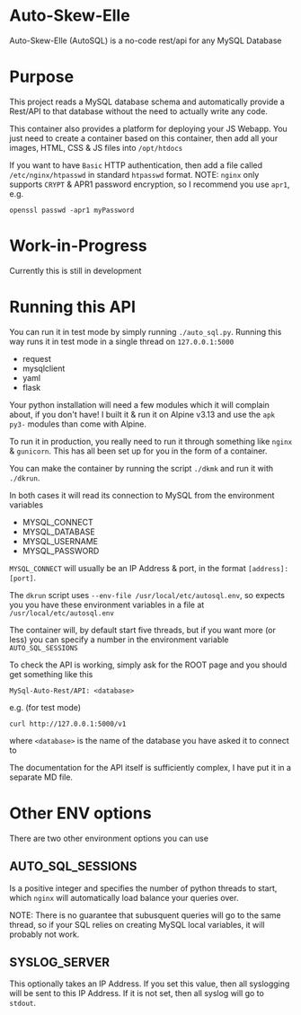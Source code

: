 # Auto-Skew-Elle
Auto-Skew-Elle (AutoSQL) is a no-code rest/api for any MySQL Database

# Purpose
This project reads a MySQL database schema and automatically provide a Rest/API to that database
without the need to actually write any code.


This container also provides a platform for deploying your JS Webapp. You just need to create a container based on this
container, then add all your images, HTML, CSS & JS files into `/opt/htdocs`

If you want to have `Basic` HTTP authentication, then add a file called `/etc/nginx/htpasswd` in standard `htpasswd` format.
NOTE: `nginx` only supports `CRYPT` & APR1 password encryption, so I recommend you use `apr1`, e.g.

	openssl passwd -apr1 myPassword


# Work-in-Progress

Currently this is still in development


# Running this API

You can run it in test mode by simply running `./auto_sql.py`. Running this way runs it in test mode in a single thread on `127.0.0.1:5000`

- request
- mysqlclient
- yaml
- flask

Your python installation will need a few modules which it will complain about, if you don't have!
I built it & run it on Alpine v3.13 and use the `apk py3-` modules than come with Alpine.

To run it in production, you really need to run it through something like `nginx` & `gunicorn`. This has all been set up for you
in the form of a container.

You can make the container by running the script `./dkmk` and run it with `./dkrun`.

In both cases it will read its connection to MySQL from the environment variables

- MYSQL_CONNECT
- MYSQL_DATABASE
- MYSQL_USERNAME
- MYSQL_PASSWORD

`MYSQL_CONNECT` will usually be an IP Address & port, in the format `[address]:[port]`.

The `dkrun` script uses `--env-file /usr/local/etc/autosql.env`, so expects you you have these environment variables in a file at `/usr/local/etc/autosql.env`

The container will, by default start five threads, but if you want more (or less) you can specify a number in the
environment variable `AUTO_SQL_SESSIONS`

To check the API is working, simply ask for the ROOT page and you should get something like this

	MySql-Auto-Rest/API: <database>

e.g. (for test mode)

	curl http://127.0.0.1:5000/v1

where `<database>` is the name of the database you have asked it to connect to

The documentation for the API itself is sufficiently complex, I have put it in a separate MD file.

# Other ENV options

There are two other environment options you can use

## AUTO_SQL_SESSIONS

Is a positive integer and specifies the number of python threads to start, which `nginx` will automatically load balance your queries over.

NOTE: There is no guarantee that subusquent queries will go to the same thread, so if your SQL relies on creating MySQL local variables,
it will probably not work.


## SYSLOG_SERVER

This optionally takes an IP Address. If you set this value, then all syslogging will be sent to this IP Address.
If it is not set, then all syslog will go to `stdout`.

